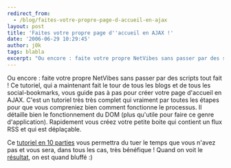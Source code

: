 ```yaml
---
redirect_from:
  - /blog/faites-votre-propre-page-d-accueil-en-ajax
layout: post
title: 'Faites votre propre page d''accueil en AJAX !'
date: '2006-06-29 10:29:45'
author: j0k
tags: blabla
excerpt: "Ou encore : faite votre propre NetVibes sans passer par des scripts tout fait !     \nCe tutoriel, qui a maintenant fait le tour de tous les blogs et de tous les social-bookmarks, vous guide pas à pas pour créer votre page d'accueil en AJAX.   C'est un tutoriel très très complet qui vraiment par toutes les étapes pour que vous compreniez bien comment      …"
---
```


Ou encore : faite votre propre NetVibes sans passer par des scripts tout fait !
Ce tutoriel, qui a maintenant fait le tour de tous les blogs et de tous les social-bookmarks, vous guide pas à pas pour créer votre page d'accueil en AJAX.   C'est un tutoriel très très complet qui vraiment par toutes les étapes pour que vous compreniez bien comment fonctionne le processus. Il détaille bien le fonctionnement du DOM (plus qu'utile pour faire ce genre d'application).   Rapidement vous créez votre petite boite qui contient un flux RSS et qui est déplaçable.

Ce [tutoriel en 10 parties](http://www.musestorm.com/web/jsp/tutorials/ad_tutorial.jsp) vous permettra du tuer le temps que vous n'avez pas et vous sera, dans tous les cas, très bénéfique !   Quand on voit le [résultat](http://www.musestorm.com/web/html/desktop.html), on est quand bluffé :)
